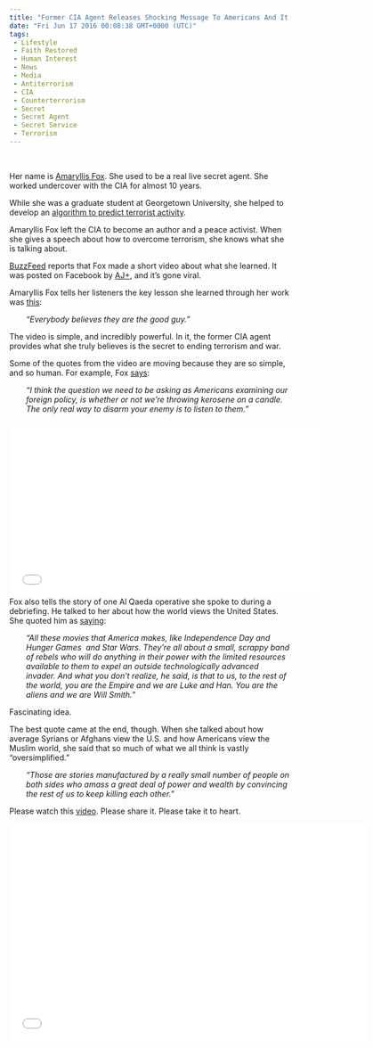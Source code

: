 ```yaml
---
title: "Former CIA Agent Releases Shocking Message To Americans And It’s Going Viral (VIDEO)"
date: "Fri Jun 17 2016 00:08:38 GMT+0000 (UTC)"
tags: 
 - Lifestyle
 - Faith Restored
 - Human Interest
 - News
 - Media
 - Antiterrorism
 - CIA
 - Counterterrorism
 - Secret
 - Secret Agent
 - Secret Service
 - Terrorism
---
```

<p><!--OffDef--><br>
<!--Ads1--></p><p>Her name is <a href="http://wmeimgspeakers.com/speaker/amaryllis-fox#tab-biography" onclick="__gaTracker(&apos;send&apos;, &apos;event&apos;, &apos;outbound-article&apos;, &apos;http://wmeimgspeakers.com/speaker/amaryllis-fox#tab-biography&apos;, &apos;Amaryllis Fox&apos;);">Amaryllis Fox</a>. She used to be a real live secret agent. She worked undercover with&#xA0;the CIA for almost 10 years.</p><p>While she was a graduate student at Georgetown University, she helped to develop an <a href="http://wmeimgspeakers.com/speaker/amaryllis-fox#tab-biography" onclick="__gaTracker(&apos;send&apos;, &apos;event&apos;, &apos;outbound-article&apos;, &apos;http://wmeimgspeakers.com/speaker/amaryllis-fox#tab-biography&apos;, &apos;algorithm to predict terrorist activity&apos;);">algorithm to predict terrorist activity</a>.</p><p>Amaryllis Fox left the CIA to become an author and a peace activist. When she gives a speech about how to overcome terrorism, she knows what she is talking about.</p><p><a href="https://www.buzzfeed.com/kirstenking/everyone-is-sharing-this-former-cia-officers-message-to-amer?utm_term=.ruGDgQlNZ#.ehJRrVo69" onclick="__gaTracker(&apos;send&apos;, &apos;event&apos;, &apos;outbound-article&apos;, &apos;https://www.buzzfeed.com/kirstenking/everyone-is-sharing-this-former-cia-officers-message-to-amer?utm_term=.ruGDgQlNZ#.ehJRrVo69&apos;, &apos;BuzzFeed&apos;);">BuzzFeed</a> reports that Fox made a short video about what she learned. It was posted on Facebook by <a href="https://www.facebook.com/ajplusenglish/?fref=nf" onclick="__gaTracker(&apos;send&apos;, &apos;event&apos;, &apos;outbound-article&apos;, &apos;https://www.facebook.com/ajplusenglish/?fref=nf&apos;, &apos;AJ+&apos;);">AJ+</a>,&#xA0;and it&#x2019;s gone&#xA0;viral.</p><p>Amaryllis Fox tells her listeners the key lesson she learned through her work was <a href="https://www.buzzfeed.com/kirstenking/everyone-is-sharing-this-former-cia-officers-message-to-amer?utm_term=.ruGDgQlNZ#.ehJRrVo69" onclick="__gaTracker(&apos;send&apos;, &apos;event&apos;, &apos;outbound-article&apos;, &apos;https://www.buzzfeed.com/kirstenking/everyone-is-sharing-this-former-cia-officers-message-to-amer?utm_term=.ruGDgQlNZ#.ehJRrVo69&apos;, &apos;this&apos;);">this</a>:</p><p style="padding-left: 30px;"><em>&#x201C;Everybody believes they are the good guy.&#x201D;</em></p><p>The video is simple, and incredibly powerful. In it, the former CIA agent provides what she truly believes is the secret to ending terrorism and war.</p><p>Some of the quotes from the video are moving because they are so simple, and so human. For example, Fox <a href="https://www.buzzfeed.com/kirstenking/everyone-is-sharing-this-former-cia-officers-message-to-amer?utm_term=.ruGDgQlNZ#.ehJRrVo69" onclick="__gaTracker(&apos;send&apos;, &apos;event&apos;, &apos;outbound-article&apos;, &apos;https://www.buzzfeed.com/kirstenking/everyone-is-sharing-this-former-cia-officers-message-to-amer?utm_term=.ruGDgQlNZ#.ehJRrVo69&apos;, &apos;says&apos;);">says</a>:</p><p class="p1" style="padding-left: 30px;"><em>&#x201C;I think the question we need to be asking as Americans examining our foreign policy, is whether or not we&#x2019;re throwing kerosene on a candle. The only real way to disarm your enemy is to listen to them.&#x201D;</em></p><p><iframe style="border: none; overflow: hidden;" src="//www.facebook.com/plugins/video.php?href=https%3A%2F%2Fwww.facebook.com%2Fajplusenglish%2Fvideos%2F744058605735649%2F&amp;show_text=0&amp;width=560" width="560" height="315" frameborder="0" scrolling="no" allowfullscreen="allowfullscreen"></iframe><br>
Fox also tells the story of one Al Qaeda operative she spoke to during a debriefing. He talked to her about how the world views the United States. She quoted him as&#xA0;<a href="https://www.facebook.com/ajplusenglish/videos/744058605735649/" onclick="__gaTracker(&apos;send&apos;, &apos;event&apos;, &apos;outbound-article&apos;, &apos;https://www.facebook.com/ajplusenglish/videos/744058605735649/&apos;, &apos;saying&apos;);">saying</a>:</p><p class="p1" style="padding-left: 30px;"><em>&#x201C;All these&#xA0;movies that America makes, like Independence Day and Hunger Games &#xA0;and Star Wars. They&#x2019;re all about a small, scrappy band of rebels who will do anything in their power with the limited resources available to them to expel an outside technologically advanced invader. And what you don&#x2019;t realize, he said, is that to us, to the rest of the world, you are the Empire and we are Luke and Han. You are the aliens and we are Will Smith.&#x201D;</em></p><p>Fascinating idea.</p><p><!--Ads2--></p><p>The best quote came at the end, though. When she talked about how average Syrians or Afghans view the U.S. and how Americans view the Muslim world, she said that so much of what we all think is vastly &#x201C;oversimplified.&#x201D;</p><p class="p1" style="padding-left: 30px;"><em>&#x201C;Those are stories manufactured by a really small number of people on both sides who amass a great deal of power and wealth by convincing the rest of us to keep killing each other.&#x201D;</em></p><p class="p1">Please watch this <a href="https://youtu.be/TnEKEfkdrOU" onclick="__gaTracker(&apos;send&apos;, &apos;event&apos;, &apos;outbound-article&apos;, &apos;https://youtu.be/TnEKEfkdrOU&apos;, &apos;video&apos;);">video</a>. Please share it. Please take it to heart.</p><p><span class="embed-youtube" style="text-align:center; display: block;"><iframe class="youtube-player" type="text/html" width="640" height="390" src="//www.youtube.com/embed/TnEKEfkdrOU?version=3&amp;rel=1&amp;fs=1&amp;autohide=2&amp;showsearch=0&amp;showinfo=1&amp;iv_load_policy=1&amp;wmode=transparent" allowfullscreen="true" style="border:0;"></iframe></span></p>